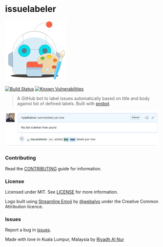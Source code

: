 # issuelabeler  

<img src="/assets/issuelabeler-logo.png" width="200" height="200">  

[![Build Status](https://travis-ci.org/riyadhalnur/issuelabeler.svg?branch=master)](https://travis-ci.org/riyadhalnur/issuelabeler) [![Known Vulnerabilities](https://snyk.io/test/github/riyadhalnur/issuelabeler/badge.svg?targetFile=package.json)](https://snyk.io/test/github/riyadhalnur/issuelabeler?targetFile=package.json)  

> A GitHub bot to label issues automatically based on title and body against list of defined labels. Built with [probot](https://github.com/probot/probot).  

![Screenshot](assets/screenshot.png)  

### Contributing  
Read the [CONTRIBUTING](CONTRIBUTING.md) guide for information.  

### License  
Licensed under MIT. See [LICENSE](LICENSE) for more information.  

Logo built using [Streamline Emoji](http://emoji.streamlineicons.com) by [@webalys](https://twitter.com/webalys) under the Creative Common Attribution licence.  

### Issues  
Report a bug in [issues](https://github.com/riyadhalnur/npm-modules-sync/issues).   

Made with love in Kuala Lumpur, Malaysia by [Riyadh Al Nur](https://verticalaxisbd.com)  
